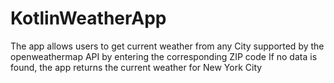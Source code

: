 # KotlinWeatherApp

The app allows users to get current weather from any City supported by the openweathermap API by entering the corresponding ZIP code
If no data is found, the app returns the current weather for New York City
